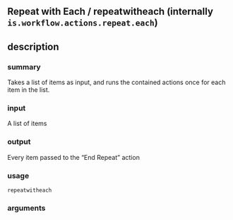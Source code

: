 
## Repeat with Each / repeatwitheach (internally `is.workflow.actions.repeat.each`)



## description
### summary
Takes a list of items as input, and runs the contained actions once for each item in the list.

### input
A list of items

### output
Every item passed to the “End Repeat” action

### usage
`repeatwitheach `

### arguments

